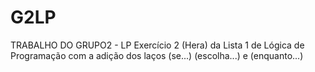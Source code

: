 # G2LP
TRABALHO DO GRUPO2 - LP
Exercício 2 (Hera) da Lista 1 de Lógica de Programação com a adição dos laços (se...) (escolha...) e (enquanto...)
